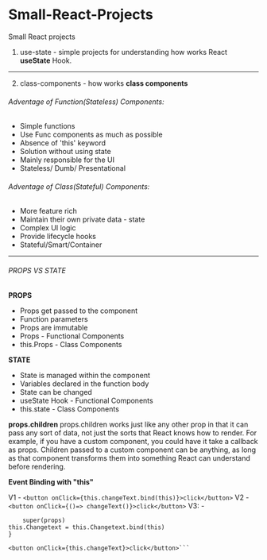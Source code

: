 # Small-React-Projects

Small React projects

1. use-state - simple projects for understanding how works React **useState** Hook.

---

2. class-components - how works **class components**

###### Adventage of Function(Stateless) Components:

-   Simple functions
-   Use Func components as much as possible
-   Absence of 'this' keyword
-   Solution without using state
-   Mainly responsible for the UI
-   Stateless/ Dumb/ Presentational

###### Adventage of Class(Stateful) Components:

-   More feature rich
-   Maintain their own private data - state
-   Complex UI logic
-   Provide lifecycle hooks
-   Stateful/Smart/Container

---

###### PROPS VS STATE

**PROPS**

-   Props get passed to the component
-   Function parameters
-   Props are immutable
-   Props - Functional Components
-   this.Props - Class Components

**STATE**

-   State is managed within the component
-   Variables declared in the function body
-   State can be changed
-   useState Hook - Functional Components
-   this.state - Class Components

**props.children**
props.children works just like any other prop in that it can pass any sort of data, not just the sorts that React knows how to render. For example, if you have a custom component, you could have it take a callback as props.
Children passed to a custom component can be anything, as long as that component transforms them into something React can understand before rendering.

**Event Binding with "this"**

V1 - `<button onClick={this.changeText.bind(this)}>click</button>`
V2 - `<button onClick={()=> changeText()}>click</button>`
V3: -

````constructor(props){
    super(props)
this.Changetext = this.Changetext.bind(this)
}

<button onClick={this.changeText}>click</button>```
````
